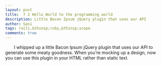 ```yaml
---
layout: post
title:  7 2 Hello World to the programming world
description: Little Bacon Ipsum jQuery plugin that uses our API
author: Sasi
tags: rails,&thinsp;ruby,&thinsp;scope
comments: true
---
```


  &ensp;&ensp;&ensp;&ensp;I whipped up a little Bacon Ipsum jQuery plugin that uses our API to generate some meaty goodness.  When you’re mocking up a design, now you can use this plugin in your HTML rather than static text.